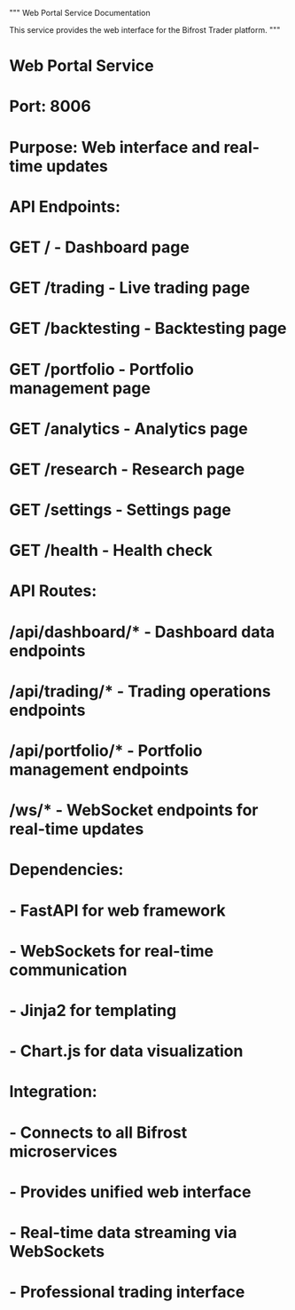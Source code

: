 """
Web Portal Service Documentation

This service provides the web interface for the Bifrost Trader platform.
"""

# Web Portal Service
# Port: 8006
# Purpose: Web interface and real-time updates

# API Endpoints:
# GET / - Dashboard page
# GET /trading - Live trading page
# GET /backtesting - Backtesting page
# GET /portfolio - Portfolio management page
# GET /analytics - Analytics page
# GET /research - Research page
# GET /settings - Settings page
# GET /health - Health check

# API Routes:
# /api/dashboard/* - Dashboard data endpoints
# /api/trading/* - Trading operations endpoints
# /api/portfolio/* - Portfolio management endpoints
# /ws/* - WebSocket endpoints for real-time updates

# Dependencies:
# - FastAPI for web framework
# - WebSockets for real-time communication
# - Jinja2 for templating
# - Chart.js for data visualization

# Integration:
# - Connects to all Bifrost microservices
# - Provides unified web interface
# - Real-time data streaming via WebSockets
# - Professional trading interface
